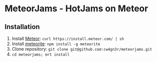 # MeteorJams - HotJams on Meteor

## Installation

 1. Install [Meteor][1]: `curl https://install.meteor.com/ | sh`
 2. Install [meteorite][2]: `npm install -g meteorite`
 3. Clone repository: `git clone git@github.com:cw4gn3r/meteorjams.git`
 4. `cd meteorjams; mrt install`

[1]: https://www.meteor.com
[2]: https://atmospherejs.com/docs/installing
